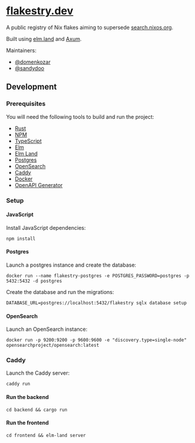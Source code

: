 # [flakestry.dev](https://flakestry.dev)

A public registry of Nix flakes aiming to supersede [search.nixos.org](https://search.nixos.org/flakes).

Built using [elm.land](https://elm.land/) and [Axum](https://github.com/tokio-rs/axum).

Maintainers:
  - [@domenkozar](https://github.com/domenkozar)
  - [@sandydoo](https://github.com/sandydoo)

## Development

### Prerequisites

You will need the following tools to build and run the project:

- [Rust](https://www.rust-lang.org/tools/install)
- [NPM](https://docs.npmjs.com/downloading-and-installing-node-js-and-npm)
- [TypeScript](https://www.typescriptlang.org/download)
- [Elm](https://guide.elm-lang.org/install/elm.html)
- [Elm Land](https://elm.land/guide/)
- [Postgres](https://www.postgresql.org/download/)
- [OpenSearch](https://opensearch.org/docs/latest/getting-started/install/)
- [Caddy](https://caddyserver.com/docs/install)
- [Docker](https://docs.docker.com/get-docker/)
- [OpenAPI Generator](https://github.com/OpenAPITools/openapi-generator)

### Setup

#### JavaScript

Install JavaScript dependencies:

```console
npm install
```

#### Postgres

Launch a postgres instance and create the database:

```console
docker run --name flakestry-postgres -e POSTGRES_PASSWORD=postgres -p 5432:5432 -d postgres
```

Create the database and run the migrations:

```console
DATABASE_URL=postgres://localhost:5432/flakestry sqlx database setup
```

#### OpenSearch

Launch an OpenSearch instance:

```console
docker run -p 9200:9200 -p 9600:9600 -e "discovery.type=single-node" opensearchproject/opensearch:latest
```

### Caddy

Launch the Caddy server:

```console
caddy run
```

#### Run the backend

```console
cd backend && cargo run
```

#### Run the frontend

```console
cd frontend && elm-land server
```
